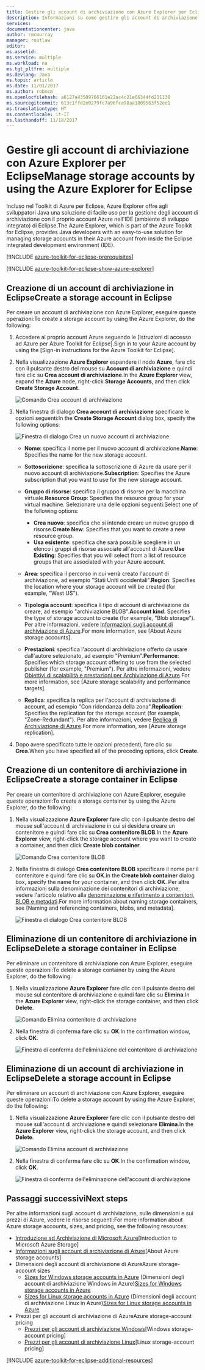 ```yaml
---
title: Gestire gli account di archiviazione con Azure Explorer per Eclipse
description: Informazioni su come gestire gli account di archiviazione di Azure con Azure Explorer per Eclipse.
services: 
documentationcenter: java
author: rmcmurray
manager: routlaw
editor: 
ms.assetid: 
ms.service: multiple
ms.workload: na
ms.tgt_pltfrm: multiple
ms.devlang: Java
ms.topic: article
ms.date: 11/01/2017
ms.author: robmcm
ms.openlocfilehash: a6127a43509766101e22ac4c21e66344fd231138
ms.sourcegitcommit: 613c1ffd2e0279fc7a96fca98aa1809563f52ee1
ms.translationtype: HT
ms.contentlocale: it-IT
ms.lasthandoff: 11/18/2017
---
```

# <a name="manage-storage-accounts-by-using-the-azure-explorer-for-eclipse"></a><span data-ttu-id="c8850-103">Gestire gli account di archiviazione con Azure Explorer per Eclipse</span><span class="sxs-lookup"><span data-stu-id="c8850-103">Manage storage accounts by using the Azure Explorer for Eclipse</span></span>

<span data-ttu-id="c8850-104">Incluso nel Toolkit di Azure per Eclipse, Azure Explorer offre agli sviluppatori Java una soluzione di facile uso per la gestione degli account di archiviazione con il proprio account Azure nell'IDE (ambiente di sviluppo integrato) di Eclipse.</span><span class="sxs-lookup"><span data-stu-id="c8850-104">The Azure Explorer, which is part of the Azure Toolkit for Eclipse, provides Java developers with an easy-to-use solution for managing storage accounts in their Azure account from inside the Eclipse integrated development environment (IDE).</span></span>

[!INCLUDE [azure-toolkit-for-eclipse-prerequisites](../includes/azure-toolkit-for-eclipse-prerequisites.md)]

[!INCLUDE [azure-toolkit-for-eclipse-show-azure-explorer](../includes/azure-toolkit-for-eclipse-show-azure-explorer.md)]

## <a name="create-a-storage-account-in-eclipse"></a><span data-ttu-id="c8850-105">Creazione di un account di archiviazione in Eclipse</span><span class="sxs-lookup"><span data-stu-id="c8850-105">Create a storage account in Eclipse</span></span>

<span data-ttu-id="c8850-106">Per creare un account di archiviazione con Azure Explorer, eseguire queste operazioni:</span><span class="sxs-lookup"><span data-stu-id="c8850-106">To create a storage account by using the Azure Explorer, do the following:</span></span>

1. <span data-ttu-id="c8850-107">Accedere al proprio account Azure seguendo le [Istruzioni di accesso ad Azure per Azure Toolkit for Eclipse].</span><span class="sxs-lookup"><span data-stu-id="c8850-107">Sign in to your Azure account by using the [Sign-in instructions for the Azure Toolkit for Eclipse].</span></span>

1. <span data-ttu-id="c8850-108">Nella visualizzazione **Azure Explorer** espandere il nodo **Azure**, fare clic con il pulsante destro del mouse su **Account di archiviazione** e quindi fare clic su **Crea account di archiviazione**.</span><span class="sxs-lookup"><span data-stu-id="c8850-108">In the **Azure Explorer** view, expand the **Azure** node, right-click **Storage Accounts**, and then click **Create Storage Account**.</span></span>

   ![Comando Crea account di archiviazione][CS01]

1. <span data-ttu-id="c8850-110">Nella finestra di dialogo **Crea account di archiviazione** specificare le opzioni seguenti:</span><span class="sxs-lookup"><span data-stu-id="c8850-110">In the **Create Storage Account** dialog box, specify the following options:</span></span>

   ![Finestra di dialogo Crea un nuovo account di archiviazione][CS02]

   * <span data-ttu-id="c8850-112">**Nome**: specifica il nome per il nuovo account di archiviazione.</span><span class="sxs-lookup"><span data-stu-id="c8850-112">**Name**: Specifies the name for the new storage account.</span></span>

   * <span data-ttu-id="c8850-113">**Sottoscrizione**: specifica la sottoscrizione di Azure da usare per il nuovo account di archiviazione.</span><span class="sxs-lookup"><span data-stu-id="c8850-113">**Subscription**: Specifies the Azure subscription that you want to use for the new storage account.</span></span>

   * <span data-ttu-id="c8850-114">**Gruppo di risorse**: specifica il gruppo di risorse per la macchina virtuale.</span><span class="sxs-lookup"><span data-stu-id="c8850-114">**Resource Group**: Specifies the resource group for your virtual machine.</span></span> <span data-ttu-id="c8850-115">Selezionare una delle opzioni seguenti:</span><span class="sxs-lookup"><span data-stu-id="c8850-115">Select one of the following options:</span></span>
      * <span data-ttu-id="c8850-116">**Crea nuovo**: specifica che si intende creare un nuovo gruppo di risorse.</span><span class="sxs-lookup"><span data-stu-id="c8850-116">**Create New**: Specifies that you want to create a new resource group.</span></span>
      * <span data-ttu-id="c8850-117">**Usa esistente**: specifica che sarà possibile scegliere in un elenco i gruppi di risorse associate all'account di Azure.</span><span class="sxs-lookup"><span data-stu-id="c8850-117">**Use Existing**: Specifies that you will select from a list of resource groups that are associated with your Azure account.</span></span>

   * <span data-ttu-id="c8850-118">**Area**: specifica il percorso in cui verrà creato l'account di archiviazione, ad esempio "Stati Uniti occidentali".</span><span class="sxs-lookup"><span data-stu-id="c8850-118">**Region**: Specifies the location where your storage account will be created (for example, "West US").</span></span>

   * <span data-ttu-id="c8850-119">**Tipologia account**: specifica il tipo di account di archiviazione da creare, ad esempio "archiviazione BLOB".</span><span class="sxs-lookup"><span data-stu-id="c8850-119">**Account kind**: Specifies the type of storage account to create (for example, "Blob storage").</span></span> <span data-ttu-id="c8850-120">Per altre informazioni, vedere [Informazioni sugli account di archiviazione di Azure].</span><span class="sxs-lookup"><span data-stu-id="c8850-120">For more information, see [About Azure storage accounts].</span></span>

   * <span data-ttu-id="c8850-121">**Prestazioni**: specifica l'account di archiviazione offerto da usare dall'autore selezionato, ad esempio "Premium".</span><span class="sxs-lookup"><span data-stu-id="c8850-121">**Performance**: Specifies which storage account offering to use from the selected publisher (for example, "Premium").</span></span> <span data-ttu-id="c8850-122">Per altre informazioni, vedere [Obiettivi di scalabilità e prestazioni per Archiviazione di Azure].</span><span class="sxs-lookup"><span data-stu-id="c8850-122">For more information, see [Azure storage scalability and performance targets].</span></span>

   * <span data-ttu-id="c8850-123">**Replica**: specifica la replica per l'account di archiviazione di account, ad esempio "Con ridondanza della zona".</span><span class="sxs-lookup"><span data-stu-id="c8850-123">**Replication**: Specifies the replication for the storage account (for example, "Zone-Redundant").</span></span> <span data-ttu-id="c8850-124">Per altre informazioni, vedere [Replica di Archiviazione di Azure].</span><span class="sxs-lookup"><span data-stu-id="c8850-124">For more information, see [Azure storage replication].</span></span>

1. <span data-ttu-id="c8850-125">Dopo avere specificato tutte le opzioni precedenti, fare clic su **Crea**.</span><span class="sxs-lookup"><span data-stu-id="c8850-125">When you have specified all of the preceding options, click **Create**.</span></span>

## <a name="create-a-storage-container-in-eclipse"></a><span data-ttu-id="c8850-126">Creazione di un contenitore di archiviazione in Eclipse</span><span class="sxs-lookup"><span data-stu-id="c8850-126">Create a storage container in Eclipse</span></span>

<span data-ttu-id="c8850-127">Per creare un contenitore di archiviazione con Azure Explorer, eseguire queste operazioni:</span><span class="sxs-lookup"><span data-stu-id="c8850-127">To create a storage container by using the Azure Explorer, do the following:</span></span>

1. <span data-ttu-id="c8850-128">Nella visualizzazione **Azure Explorer** fare clic con il pulsante destro del mouse sull'account di archiviazione in cui si desidera creare un contenitore e quindi fare clic su **Crea contenitore BLOB**.</span><span class="sxs-lookup"><span data-stu-id="c8850-128">In the **Azure Explorer** view, right-click the storage account where you want to create a container, and then click **Create blob container**.</span></span>

   ![Comando Crea contenitore BLOB][CC01]

1. <span data-ttu-id="c8850-130">Nella finestra di dialogo **Crea contenitore BLOB** specificare il nome per il contenitore e quindi fare clic su **OK**.</span><span class="sxs-lookup"><span data-stu-id="c8850-130">In the **Create blob container** dialog box, specify the name for your container, and then click **OK**.</span></span> <span data-ttu-id="c8850-131">Per altre informazioni sulla denominazione dei contenitori di archiviazione, vedere l'articolo relativo alla [denominazione e riferimento a contenitori, BLOB e metadati].</span><span class="sxs-lookup"><span data-stu-id="c8850-131">For more information about naming storage containers, see [Naming and referencing containers, blobs, and metadata].</span></span>

   ![Finestra di dialogo Crea contenitore BLOB][CC02]

## <a name="delete-a-storage-container-in-eclipse"></a><span data-ttu-id="c8850-133">Eliminazione di un contenitore di archiviazione in Eclipse</span><span class="sxs-lookup"><span data-stu-id="c8850-133">Delete a storage container in Eclipse</span></span>

<span data-ttu-id="c8850-134">Per eliminare un contenitore di archiviazione con Azure Explorer, eseguire queste operazioni:</span><span class="sxs-lookup"><span data-stu-id="c8850-134">To delete a storage container by using the Azure Explorer, do the following:</span></span>

1. <span data-ttu-id="c8850-135">Nella visualizzazione **Azure Explorer** fare clic con il pulsante destro del mouse sul contenitore di archiviazione e quindi fare clic su **Elimina**.</span><span class="sxs-lookup"><span data-stu-id="c8850-135">In the **Azure Explorer** view, right-click the storage container, and then click **Delete**.</span></span>

   ![Comando Elimina contenitore di archiviazione][DC01]

1. <span data-ttu-id="c8850-137">Nella finestra di conferma fare clic su **OK**.</span><span class="sxs-lookup"><span data-stu-id="c8850-137">In the confirmation window, click **OK**.</span></span>

   ![Finestra di conferma dell'eliminazione del contenitore di archiviazione][DC02]

## <a name="delete-a-storage-account-in-eclipse"></a><span data-ttu-id="c8850-139">Eliminazione di un account di archiviazione in Eclipse</span><span class="sxs-lookup"><span data-stu-id="c8850-139">Delete a storage account in Eclipse</span></span>

<span data-ttu-id="c8850-140">Per eliminare un account di archiviazione con Azure Explorer, eseguire queste operazioni:</span><span class="sxs-lookup"><span data-stu-id="c8850-140">To delete a storage account by using the Azure Explorer, do the following:</span></span>

1. <span data-ttu-id="c8850-141">Nella visualizzazione **Azure Explorer** fare clic con il pulsante destro del mouse sull'account di archiviazione e quindi selezionare **Elimina**.</span><span class="sxs-lookup"><span data-stu-id="c8850-141">In the **Azure Explorer** view, right-click the storage account, and then click **Delete**.</span></span>

   ![Comando Elimina account di archiviazione][DS01]

1. <span data-ttu-id="c8850-143">Nella finestra di conferma fare clic su **OK**.</span><span class="sxs-lookup"><span data-stu-id="c8850-143">In the confirmation window, click **OK**.</span></span>

   ![Finestra di conferma dell'eliminazione dell'account di archiviazione][DS02]

## <a name="next-steps"></a><span data-ttu-id="c8850-145">Passaggi successivi</span><span class="sxs-lookup"><span data-stu-id="c8850-145">Next steps</span></span>

<span data-ttu-id="c8850-146">Per altre informazioni sugli account di archiviazione, sulle dimensioni e sui prezzi di Azure, vedere le risorse seguenti:</span><span class="sxs-lookup"><span data-stu-id="c8850-146">For more information about Azure storage accounts, sizes, and pricing, see the following resources:</span></span>

* <span data-ttu-id="c8850-147">[Introduzione ad Archiviazione di Microsoft Azure]</span><span class="sxs-lookup"><span data-stu-id="c8850-147">[Introduction to Microsoft Azure Storage]</span></span>
* <span data-ttu-id="c8850-148">[Informazioni sugli account di archiviazione di Azure]</span><span class="sxs-lookup"><span data-stu-id="c8850-148">[About Azure storage accounts]</span></span>
* <span data-ttu-id="c8850-149">Dimensioni degli account di archiviazione di Azure</span><span class="sxs-lookup"><span data-stu-id="c8850-149">Azure storage-account sizes</span></span>
  * <span data-ttu-id="c8850-150">[Sizes for Windows storage accounts in Azure] (Dimensioni degli account di archiviazione Windows in Azure)</span><span class="sxs-lookup"><span data-stu-id="c8850-150">[Sizes for Windows storage accounts in Azure]</span></span>
  * <span data-ttu-id="c8850-151">[Sizes for Linux storage accounts in Azure] (Dimensioni degli account di archiviazione Linux in Azure)</span><span class="sxs-lookup"><span data-stu-id="c8850-151">[Sizes for Linux storage accounts in Azure]</span></span>
* <span data-ttu-id="c8850-152">Prezzi per gli account di archiviazione di Azure</span><span class="sxs-lookup"><span data-stu-id="c8850-152">Azure storage-account pricing</span></span>
  * <span data-ttu-id="c8850-153">[Prezzi per gli account di archiviazione Windows]</span><span class="sxs-lookup"><span data-stu-id="c8850-153">[Windows storage-account pricing]</span></span>
  * <span data-ttu-id="c8850-154">[Prezzi per gli account di archiviazione Linux]</span><span class="sxs-lookup"><span data-stu-id="c8850-154">[Linux storage-account pricing]</span></span>

[!INCLUDE [azure-toolkit-for-eclipse-additional-resources](../includes/azure-toolkit-for-eclipse-additional-resources.md)]

<!-- URL List -->

[Introduzione ad Archiviazione di Microsoft Azure]: /azure/storage/storage-introduction
[Informazioni sugli account di archiviazione di Azure]: /azure/storage/storage-create-storage-account
[Replica di Archiviazione di Azure]: /azure/storage/storage-redundancy
[Obiettivi di scalabilità e prestazioni per Archiviazione di Azure]: /azure/storage/storage-scalability-targets
[denominazione e riferimento a contenitori, BLOB e metadati]: http://go.microsoft.com/fwlink/?LinkId=255555

[Sizes for Windows storage accounts in Azure]: /azure/virtual-machines/virtual-machines-windows-sizes (Dimensioni degli account di archiviazione Windows in Azure)
[Sizes for Linux storage accounts in Azure]: /azure/virtual-machines/virtual-machines-linux-sizes (Dimensioni degli account di archiviazione Linux in Azure)
[Prezzi per gli account di archiviazione Windows]: /pricing/details/virtual-machines/windows/
[Prezzi per gli account di archiviazione Linux]: /pricing/details/virtual-machines/linux/

<!-- IMG List -->

[CS01]: media/azure-toolkit-for-eclipse-managing-storage-accounts-using-azure-explorer/CS01.png
[CS02]: media/azure-toolkit-for-eclipse-managing-storage-accounts-using-azure-explorer/CS02.png
[CC01]: media/azure-toolkit-for-eclipse-managing-storage-accounts-using-azure-explorer/CC01.png
[CC02]: media/azure-toolkit-for-eclipse-managing-storage-accounts-using-azure-explorer/CC02.png

[DS01]: media/azure-toolkit-for-eclipse-managing-storage-accounts-using-azure-explorer/DS01.png
[DS02]: media/azure-toolkit-for-eclipse-managing-storage-accounts-using-azure-explorer/DS02.png
[DC01]: media/azure-toolkit-for-eclipse-managing-storage-accounts-using-azure-explorer/DC01.png
[DC02]: media/azure-toolkit-for-eclipse-managing-storage-accounts-using-azure-explorer/DC02.png
